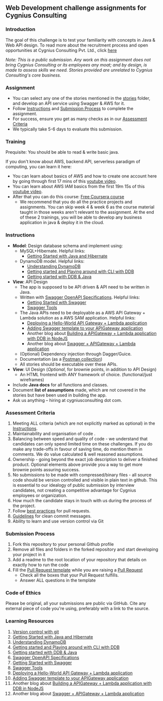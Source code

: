 ## Web Development challenge assignments for Cygnius Consulting

### Introduction
The goal of this challenge is to test your familiarity with concepts in Java & Web API design.
To read more about the recruitment process and open opportunities at Cygnius Consulting Pvt. Ltd., click [here](https://bit.ly/31O42C1)

*Note: This is a public submission. Any work on this assignment does not bring Cygnius Consulting or its employees any moat; and by design, is made to assess skills we need. Stories provided are unrelated to Cygnius Consulting's core business.* 

### Assignment

*   You can select any one of the stories mentioned in the [stories](../stories/) folder, and develop an API service using Swagger & AWS for it. 
*   Follow [Instructions](#instructions) and [Submission Process](#submission-process) to complete the assignment.
*   For success, ensure you get as many checks as in our [Assessment Criteria](#assessment-criteria)
*   We typically take 5-6 days to evaluate this submission.

### Training
Prequisite: You should be able to read & write basic java.

If you don't know about AWS, backend API, serverless paradigm of computing, you can learn it here:
  * You can learn about basics of AWS and how to create one account here by going through first 17 mins of this [youtube video](https://www.youtube.com/watch?v=ubCNZRNjhyo).
  * You can learn about AWS IAM basics from the first 19m 15s of this [youtube video](https://www.youtube.com/watch?v=GjVFf83dcE8).
  * After that you can do this course: [Free Coursera course](https://www.coursera.org/learn/building-modern-java-applications-on-aws)
    * We recommend that you do all the practice projects and assignments. You can skip week 4 & week 6 as the course material taught in those weeks aren't relevant to the assignment.
At the end of these 2 trainings, you will be able to develop any business application in java & deploy it in the cloud.

### Instructions

*   **Model**: Design database schema and implement using:
    * MySQL+Hibernate. Helpful links:
        * [Getting Started with Java and Hibernate](https://thorben-janssen.com/hibernate-getting-started/)
    * DynamoDB model. Helpful links:
        * [Understanding DynamoDB](https://docs.aws.amazon.com/amazondynamodb/latest/developerguide/Introduction.html)
        * [Getting started and Playing around with CLI with DDB](https://docs.aws.amazon.com/amazondynamodb/latest/developerguide/GettingStartedDynamoDB.html)
        * [Getting started with DDB & Java](https://docs.aws.amazon.com/amazondynamodb/latest/developerguide/GettingStarted.Java.html)
*   **View**: API Design
    * The app is supposed to be API driven & API need to be written in Java.
    * Written with [Swagger OpenAPI Specifications](https://swagger.io/specification/). Helpful links:
        * [Getting Started with Swagger](https://swagger.io/docs/specification/about/) 
        * [Swagger Tools](https://swagger.io/tools/)
    * The Java APIs need to be deployable as a AWS API Gateway + Lambda solution as a AWS SAM application. Helpful links:
        * [Deploying a Hello-World API Gateway + Lambda application](https://docs.aws.amazon.com/serverless-application-model/latest/developerguide/serverless-getting-started-hello-world.html)
        * [Adding Swagger template to your APIGateway application](https://medium.com/carsales-dev/api-gateway-with-aws-sam-template-c05afdd9cafe)
        * Another blog about [Building a APIGateway + Lambda application with DDB in NodeJS](https://thenewstack.io/build-a-serverless-api-with-aws-gateway-and-lambda/)
        * Another blog about [Swagger + APIGateway + Lambda application](https://swagger.io/blog/api-development/swagger-amazon-api-gateway-and-lambda/)
    * (Optional) Dependency injection through Dagger/Guice.
    * Documentation (as a [Postman collection](https://www.postman.com/collection/))
    * All stories should be executable over these APIs.
*   **View**: UI Design (*Optional*, for brownie points, in addition to API Design)
    *   An HTML frontend with ANY framework of choice. (functional/just wireframes)
*   Include **Java docs** for all functions and classes.
*   Document **list of assumptions** made, which are not covered in the stories but have been used in building the app.
*   Ask us anything – hiring at cygniusconsulting dot com.


### Assessment Criteria
1. Meeting ALL criteria (which are not explicitly marked as optional) in the [Instructions](#instructions).
2. Maintainability and organisation of code .
3. Balancing between speed and quality of code - we understand that candidates can only spend limited time on these challenges. If you do make any trade-offs in favour of saving time, do mention them in comments. We do value calculated & well reasoned assumptions.
4. Ownership - going beyond the exact job description to deliver a finished product. Optional elements above provide you a way to get more brownie points assuring success.
5. No submissions to be made with compressed/binary files - all source code should be version controlled and visible in plain text in github. This is essential to our idealogy of public submission by interview candidates, not creating a competitive advantage for Cygnius employees or organization.
6. How much the candidate stays in touch with us during the process of the project.
7. Follow [best practices](https://github.community/t/best-practices-for-pull-requests/10195) for pull requests.
8. [Guidelines](https://gist.github.com/turbo/efb8d57c145e00dc38907f9526b60f17) for clean commit messages.
9. Ability to learn and use version control via Git

### Submission Process
1. Fork this repository to your personal Github profile
2. Remove all files and folders in the forked repository and start developing your project in it
3. Add a readme to the root location of your repository that details on exactly how to run the code
4. Fill the [Pull Request template](https://github.com/cygnius/nick-fury/blob/master/.github/pull_request_template.md) while you are raising a [Pull Request](https://docs.github.com/en/free-pro-team@latest/github/collaborating-with-issues-and-pull-requests/creating-a-pull-request)
    *   Check all the boxes that your Pull Request fulfills.
    *   Answer ALL questions in the template

### Code of Ethics
Please be original, all your submissions are public via GitHub.
Cite any external piece of code you're using, preferably with a link to the source.

### Learning Resources
1. [Version control with git](https://try.github.io/)
2. [Getting Started with Java and Hibernate](https://thorben-janssen.com/hibernate-getting-started/)
3. [Understanding DynamoDB](https://docs.aws.amazon.com/amazondynamodb/latest/developerguide/Introduction.html)
4. [Getting started and Playing around with CLI with DDB](https://docs.aws.amazon.com/amazondynamodb/latest/developerguide/GettingStartedDynamoDB.html)
5. [Getting started with DDB & Java](https://docs.aws.amazon.com/amazondynamodb/latest/developerguide/GettingStarted.Java.html)
6. [Swagger OpenAPI Specifications](https://swagger.io/specification/) 
7. [Getting Started with Swagger](https://swagger.io/docs/specification/about/) 
8. [Swagger Tools](https://swagger.io/tools/)
9. [Deploying a Hello-World API Gateway + Lambda application](https://docs.aws.amazon.com/serverless-application-model/latest/developerguide/serverless-getting-started-hello-world.html)
10. [Adding Swagger template to your APIGateway application](https://medium.com/carsales-dev/api-gateway-with-aws-sam-template-c05afdd9cafe)
11. Another blog about [Building a APIGateway + Lambda application with DDB in NodeJS](https://thenewstack.io/build-a-serverless-api-with-aws-gateway-and-lambda/)
12. Another blog about [Swagger + APIGateway + Lambda application](https://swagger.io/blog/api-development/swagger-amazon-api-gateway-and-lambda/)
